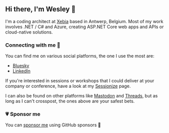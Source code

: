 ## Hi there, I'm Wesley 👋
I'm a coding architect at [Xebia](https://xebia.com) based in Antwerp, Belgium. Most of my work involves .NET / C# and Azure, creating ASP.NET Core web apps and APIs or cloud-native solutions.

### Connecting with me 🔗
You can find me on various social platforms, the one I use the most are:

* [Bluesky](https://bsky.app/profile/gotsharp.be)
* [LinkedIn](https://linkedin.com/in/wcabus)

If you're interested in sessions or workshops that I could deliver at your company or conference, have a look at my [Sessionize](https://sessionize.com/wesley-cabus) page.

I can also be found on other platforms like [Mastodon](https://toot.community/@wesleycabus) and [Threads](https://www.threads.net/@wesleycabus), but as long as I can't crosspost, the ones above are your safest bets.

### 💗 Sponsor me
You can [sponsor me](https://github.com/sponsors/wcabus/) using GitHub sponsors 🙂

<!--

**wcabus/wcabus** is a ✨ _special_ ✨ repository because its `README.md` (this file) appears on your GitHub profile.

Here are some ideas to get you started:

- 🔭 I’m currently working on ...
- 🌱 I’m currently learning ...
- 👯 I’m looking to collaborate on ...
- 🤔 I’m looking for help with ...
- 💬 Ask me about ...
- 📫 How to reach me: ...
- 😄 Pronouns: ...
- ⚡ Fun fact: ...
-->
